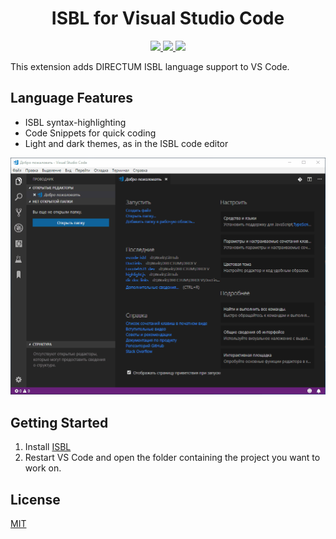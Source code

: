 <p>
  <h1 align="center">ISBL for Visual Studio Code</h1>
</p>

<p align="center">
  <a href="https://marketplace.visualstudio.com/items?itemName=MedvedTMN.vscode-isbl">
    <img src="https://vsmarketplacebadge.apphb.com/version-short/MedvedTMN.vscode-isbl.svg?style=flat-square">
  </a>
  <a href="https://marketplace.visualstudio.com/items?itemName=MedvedTMN.vscode-isbl">
    <img src="https://vsmarketplacebadge.apphb.com/installs-short/MedvedTMN.vscode-isbl.svg?style=flat-square">
  </a>
  <a href="https://marketplace.visualstudio.com/items?itemName=MedvedTMN.vscode-isbl">
    <img src="https://vsmarketplacebadge.apphb.com/rating-short/MedvedTMN.vscode-isbl.svg?style=flat-square">
  </a>
</p>

This extension adds DIRECTUM ISBL language support to VS Code.

## Language Features

- ISBL syntax-highlighting
- Code Snippets for quick coding
- Light and dark themes, as in the ISBL code editor

![Image of ISBL features](https://raw.githubusercontent.com/MedvedTMN/vscode-isbl/master/assets/isbl-feature.gif)

## Getting Started
1. Install [ISBL](https://marketplace.visualstudio.com/items?itemName=MedvedTMN.vscode-isbl)
2. Restart VS Code and open the folder containing the project you want to work on.

## License
[MIT](LICENSE)
